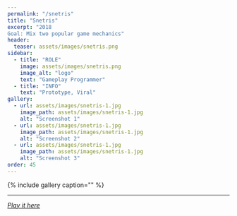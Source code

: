 ```yaml
---
permalink: "/snetris"
title: "Snetris"
excerpt: "2018
Goal: Mix two popular game mechanics"
header:
  teaser: assets/images/snetris.png
sidebar:
  - title: "ROLE"
    image: assets/images/snetris.png
    image_alt: "logo"
    text: "Gameplay Programmer"
  - title: "INFO"
    text: "Prototype, Viral"
gallery:
  - url: assets/images/snetris-1.jpg
    image_path: assets/images/snetris-1.jpg
    alt: "Screenshot 1"
  - url: assets/images/snetris-1.jpg
    image_path: assets/images/snetris-1.jpg
    alt: "Screenshot 2"
  - url: assets/images/snetris-1.jpg
    image_path: assets/images/snetris-1.jpg
    alt: "Screenshot 3"
order: 45
---
```


{% include gallery caption="" %}



------







[*Play it here*]()